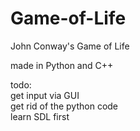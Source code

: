 # Game-of-Life
John Conway's Game of Life

made in Python and C++

todo:    
	get input via GUI    
	get rid of the python code    
		learn SDL first
